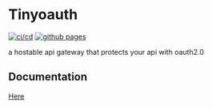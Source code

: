 # Tinyoauth

[![ci/cd](https://github.com/DevecorSoft/tinyoauth/actions/workflows/ci.yml/badge.svg)](https://github.com/DevecorSoft/tinyoauth/actions/workflows/ci.yml)  [![github pages](https://github.com/DevecorSoft/tinyoauth/actions/workflows/pages.yml/badge.svg)](https://github.com/DevecorSoft/tinyoauth/actions/workflows/pages.yml)

a hostable api gateway that protects your api with oauth2.0

## Documentation

[Here](https://devecorsoft.github.io/tinyoauth/)
